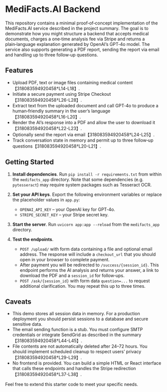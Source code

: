 # MediFacts.AI Backend

This repository contains a minimal proof‑of‑concept implementation of
the MediFacts.AI service described in the project summary.  The goal
is to demonstrate how you might structure a backend that accepts
medical documents, charges a one‑time analysis fee via Stripe and
returns a plain‑language explanation generated by OpenAI’s GPT‑4o
model.  The service also supports generating a PDF report, sending
the report via email and handling up to three follow‑up questions.

## Features

* Upload PDF, text or image files containing medical content【318083594920458†L14-L18】.
* Initiate a secure payment using Stripe Checkout【318083594920458†L26-L28】.
* Extract text from the uploaded document and call GPT‑4o to produce
  a human‑friendly summary in the user’s language【318083594920458†L16-L20】.
* Render the AI’s response into a PDF and allow the user to download it【318083594920458†L22-L23】.
* Optionally send the report via email【318083594920458†L24-L25】.
* Track conversation state in memory and permit up to three follow‑up
  questions【318083594920458†L20-L21】.

## Getting Started

1. **Install dependencies**.
   Run `pip install -r requirements.txt` from within the
   `medifacts_app` directory.  Note that some dependencies (e.g.
   `pytesseract`) may require system packages such as Tesseract OCR.

2. **Set your API keys**.
   Export the following environment variables or replace the placeholder
   values in `app.py`:

   * `OPENAI_API_KEY` – your OpenAI key for GPT‑4o.
   * `STRIPE_SECRET_KEY` – your Stripe secret key.

3. **Start the server**.
   Run `uvicorn app:app --reload` from the `medifacts_app` directory.

4. **Test the endpoints**.
   * `POST /upload/` with form data containing a file and optional
     email address.  The response will include a `checkout_url` that
     you should open in your browser to complete payment.
   * After payment you will be redirected to `/success/{session_id}`.
     This endpoint performs the AI analysis and returns your answer,
     a link to download the PDF and a `session_id` for follow‑ups.
   * `POST /ask/{session_id}` with form data `question=...` to
     request additional clarification.  You may repeat this up to
     three times.

## Caveats

* This demo stores all session data in memory.  For a production
  deployment you should persist sessions to a database and secure
  sensitive data.
* The email sending function is a stub.  You must configure SMTP
  credentials or integrate SendGrid as described in the summary【318083594920458†L44-L45】.
* File contents are not automatically deleted after 24–72 hours.  You
  should implement scheduled cleanup to respect users’ privacy【318083594920458†L29-L29】.
* No frontend is provided.  You can build a simple HTML or React
  interface that calls these endpoints and handles the Stripe
  redirection【318083594920458†L37-L38】.

Feel free to extend this starter code to meet your specific needs.
